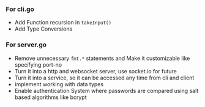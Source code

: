 ### For cli.go

- Add Function recursion in `takeInput()`
- Add Type Conversions 

### For server.go

- Remove unnecessary `fmt.*` statements and Make it
customizable
like specifying port-no
- Turn it into a http and websocket server, use socket.io
for future
- Turn it into a service, so it can be accessed any time
from cli and client
- implement working with data types
- Enable authentication System where passwords are compared
using salt based algorithms like bcrypt